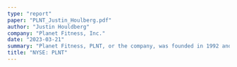 ```yaml
---
type: "report"
paper: "PLNT_Justin_Houlberg.pdf"
author: "Justin Houldberg"
company: "Planet Fitness, Inc."
date: "2023-03-21"
summary: "Planet Fitness, PLNT, or the company, was founded in 1992 and is one of the largest and fastest growing franchisors and operators of fitness centers in the U.S. The company is a highly recognized brand that offers a welcoming, non-intimidating environment, a distinct store experience, and significant value for members. PLNT operates over 2,000 stores in 6 countries."
title: "NYSE: PLNT"
---
```

